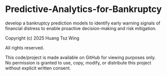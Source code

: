 # Predictive-Analytics-for-Bankruptcy
develop a bankruptcy prediction models to identify early warning signals of financial distress to enable proactive decision-making and risk mitigation.


Copyright (c) 2025 Huang Tsz Wing

All rights reserved.

This code/project is made available on GitHub for viewing purposes only.  
No permission is granted to use, copy, modify, or distribute this project without explicit written consent.
